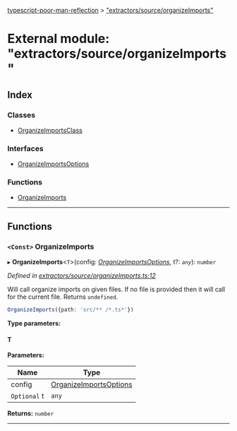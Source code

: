 [typescript-poor-man-reflection](../README.md) > ["extractors/source/organizeImports"](../modules/_extractors_source_organizeimports_.md)

# External module: "extractors/source/organizeImports"

## Index

### Classes

* [OrganizeImportsClass](../classes/_extractors_source_organizeimports_.organizeimportsclass.md)

### Interfaces

* [OrganizeImportsOptions](../interfaces/_extractors_source_organizeimports_.organizeimportsoptions.md)

### Functions

* [OrganizeImports](_extractors_source_organizeimports_.md#organizeimports)

---

## Functions

<a id="organizeimports"></a>

### `<Const>` OrganizeImports

▸ **OrganizeImports**<`T`>(config: *[OrganizeImportsOptions](../interfaces/_extractors_source_organizeimports_.organizeimportsoptions.md)*, t?: *`any`*): `number`

*Defined in [extractors/source/organizeImports.ts:12](https://github.com/cancerberoSgx/typescript-poor-man-reflection/blob/24513f8/src/extractors/source/organizeImports.ts#L12)*

Will call organize imports on given files. If no file is provided then it will call for the current file. Returns `undefined`.

```ts
OrganizeImports({path: 'src/** /*.ts*'})
```

**Type parameters:**

#### T 
**Parameters:**

| Name | Type |
| ------ | ------ |
| config | [OrganizeImportsOptions](../interfaces/_extractors_source_organizeimports_.organizeimportsoptions.md) |
| `Optional` t | `any` |

**Returns:** `number`

___

